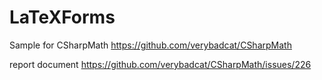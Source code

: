 # LaTeXForms

Sample for CSharpMath
https://github.com/verybadcat/CSharpMath

report document 
https://github.com/verybadcat/CSharpMath/issues/226
